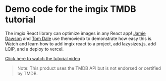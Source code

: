 # Demo code for the imgix TMDB tutorial

The imgix React library can optimize images in any React app! [Jamie Dawson](https://twitter.com/JamieDawsonCode) and [Tom Dale](https://twitter.com/letsgoheadless) use
themoviedb to demonstrate how easy this is. Watch and learn how to add imgix react to a project, add lazysizes.js, add LQIP, and a deploy to vercel.

[Click here to watch the tutorial video](https://www.youtube.com/watch?v=GRhdAu6KRoc)

> Note: This product uses the TMDB API but is not endorsed or certified by TMDB.

